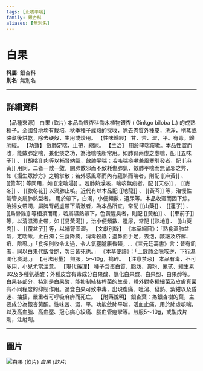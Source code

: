 ```yaml
---
tags: [止咳平喘]
family: 銀杏科
aliases: [無別名]
---
```


# 白果

**科屬**: 銀杏科  
**別名**: 無別名  

---

## 詳細資料
【品種來源】
白果 (飲片)
本品為銀杏科喬木植物銀杏 (
Ginkgo biloba
L.) 的成熟種子。全國各地均有栽培。秋季種子成熟的採收，除去肉質外種皮，洗淨，稍蒸或略煮後烘乾，除去硬殼，生用或炒用。
【性味歸經】
甘、苦、澀，平。有毒。歸肺經。
【功效】
斂肺定喘，止帶，縮尿。
【主治】
用於哮喘痰嗽。本品性澀而收，能斂肺定喘，兼化痰之功，為治喘咳所常用。如肺腎兩虛之虛喘，配 [[五味子]] 、 [[胡桃]] 肉等以補腎納氣，斂肺平喘；若咳喘痰嗽兼風寒引發者，配 [[麻黃]] 用同，二者一散一斂，開肺散邪而不致耗傷肺氣，斂肺平喘而無留邪之弊，如《攝生眾妙方》之鴨掌散；若外感風寒而內有蘊熱而喘者，則配 [[麻黃]] 、 [[黃芩]] 等同用，如 [[定喘湯]] 。若肺熱燥咳，喘咳無痰者，配 [[天冬]] 、 [[麥冬]] 、 [[款冬花]] 以潤肺止咳。近代有以本品配 [[地龍]] 、 [[黃芩]] 等，治慢性氣管炎屬肺熱型者。
用於帶下，白濁，小便頻數，遺尿等。本品收澀而固下焦。治婦女帶濁，屬脾腎虧虛帶下清澈者，為本品所宜，常配 [[山藥]] 、 [[蓮子]] 、 [[烏骨雞]] 等相須而用，若屬濕熱帶下，色黃腥臭者，則配 [[黃柏]] 、 [[車前子]] 等，以清濕濁止帶，如 [[易黃湯]] 。治小便頻數、遺尿，常配 [[熟地]] 、 [[山萸肉]] 、 [[覆盆子]] 等，以補腎固澀。
【文獻別錄】
《本草綱目》：「熟食溫肺益氣，定喘嗽，止白濁；生食降痰，消毒殺蟲；塗鼻面手足，去泡，皴皺及疥癬、疳、陰虱。」「食多則收令太過，令人氣壅臚脹昏頓。…《三元廷壽書》言：昔有飢者，同以白果代飯食飽，次日皆死也。」
《本草便讀》：「上斂肺金除咳逆，下行濕濁化痰涎。」
【用法用量】
煎服，5～10g，搗碎。
【注意禁忌】
本品有毒，不可多用，小兒尤當注意。
【現代藥理】
種子含蛋白質、脂肪、澱粉、氰甙、維生素B2及多種氨基酸；外種皮含有毒成分白果酸、氫化白果酸、白果酚、白果醇等。白果各部分，特別是白果酸，能抑制結核桿菌的生長，體外對多種細菌及皮膚真菌有不同程度的抑制作用。過食白果可致中毒，出現腹痛、吐瀉、發熱、紫紺以及昏迷、抽搐，嚴重者可呼吸麻痹而死亡。
【附藥說明】
銀杏葉：為銀杏樹的葉，主要成分為銀杏黃酮。性味苦、澀，平。功能斂肺平喘，活血止痛。用於肺虛咳喘，以及高血脂、高血壓、冠心病心絞痛、腦血管痙攣等。煎服5～10g，或製成片劑，注射劑。

---

## 圖片
![白果 (飲片)](https://yibian.hopto.org/pic/yao/baiguo1.gif)
_白果 (飲片)_

